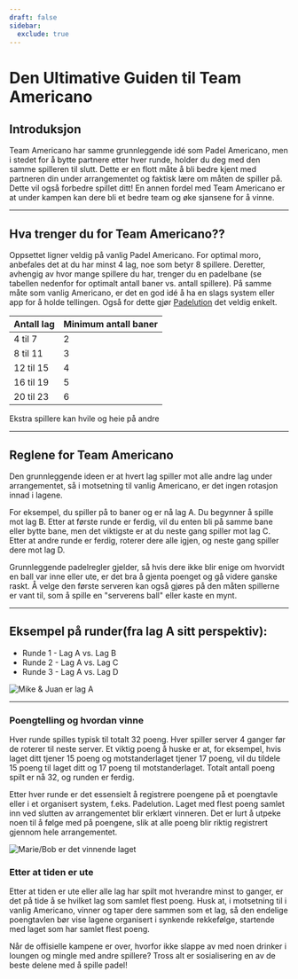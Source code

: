 ```yaml
---
draft: false
sidebar:
  exclude: true
---
```


# Den Ultimative Guiden til Team Americano

## Introduksjon
Team Americano har samme grunnleggende idé som Padel Americano, men i stedet for å bytte partnere etter hver runde, holder du deg med den samme spilleren til slutt. Dette er en flott måte å bli bedre kjent med partneren din under arrangementet og faktisk lære om måten de spiller på. Dette vil også forbedre spillet ditt! En annen fordel med Team Americano er at under kampen kan dere bli et bedre team og øke sjansene for å vinne.

---

## Hva trenger du for Team Americano??
Oppsettet ligner veldig på vanlig Padel Americano. For optimal moro, anbefales det at du har minst 4 lag, noe som betyr 8 spillere. Deretter, avhengig av hvor mange spillere du har, trenger du en padelbane (se tabellen nedenfor for optimalt antall baner vs. antall spillere). På samme måte som vanlig Americano, er det en god idé å ha en slags system eller app for å holde tellingen. Også for dette gjør [Padelution](https://www.padelution.com/americano) det veldig enkelt.

| Antall lag | Minimum antall baner |
|------------|-----------------------|
|   4 til 7  |           2           |
|   8 til 11 |           3           |
|  12 til 15 |           4           |
|  16 til 19 |           5           |
|  20 til 23 |           6           |

Ekstra spillere kan hvile og heie på andre

---

## Reglene for Team Americano
Den grunnleggende ideen er at hvert lag spiller mot alle andre lag under arrangementet, så i motsetning til vanlig Americano, er det ingen rotasjon innad i lagene.

For eksempel, du spiller på to baner og er nå lag A. Du begynner å spille mot lag B. Etter at første runde er ferdig, vil du enten bli på samme bane eller bytte bane, men det viktigste er at du neste gang spiller mot lag C. Etter at andre runde er ferdig, roterer dere alle igjen, og neste gang spiller dere mot lag D.

Grunnleggende padelregler gjelder, så hvis dere ikke blir enige om hvorvidt en ball var inne eller ute, er det bra å gjenta poenget og gå videre ganske raskt. Å velge den første serveren kan også gjøres på den måten spillerne er vant til, som å spille en "serverens ball" eller kaste en mynt.

---

## Eksempel på runder(fra lag A sitt perspektiv):
- Runde 1 - Lag A vs. Lag B
- Runde 2 - Lag A vs. Lag C
- Runde 3 - Lag A vs. Lag D

![Mike & Juan er lag A](/no/images/team-americano.png "Mike & Juan er lag A")

---

### Poengtelling og hvordan vinne
Hver runde spilles typisk til totalt 32 poeng. Hver spiller server 4 ganger før de roterer til neste server. Et viktig poeng å huske er at, for eksempel, hvis laget ditt tjener 15 poeng og motstanderlaget tjener 17 poeng, vil du tildele 15 poeng til laget ditt og 17 poeng til motstanderlaget. Totalt antall poeng spilt er nå 32, og runden er ferdig.

Etter hver runde er det essensielt å registrere poengene på et poengtavle eller i et organisert system, f.eks. Padelution. Laget med flest poeng samlet inn ved slutten av arrangementet blir erklært vinneren. Det er lurt å utpeke noen til å følge med på poengene, slik at alle poeng blir riktig registrert gjennom hele arrangementet.

![Marie/Bob er det vinnende laget](/no/images/team-americano-scores.png "Marie/Bob er det vinnende laget")

### Etter at tiden er ute
Etter at tiden er ute eller alle lag har spilt mot hverandre minst to ganger, er det på tide å se hvilket lag som samlet flest poeng. Husk at, i motsetning til i vanlig Americano, vinner og taper dere sammen som et lag, så den endelige poengtavlen bør vise lagene organisert i synkende rekkefølge, startende med laget som har samlet flest poeng.

Når de offisielle kampene er over, hvorfor ikke slappe av med noen drinker i loungen og mingle med andre spillere? Tross alt er sosialisering en av de beste delene med å spille padel!